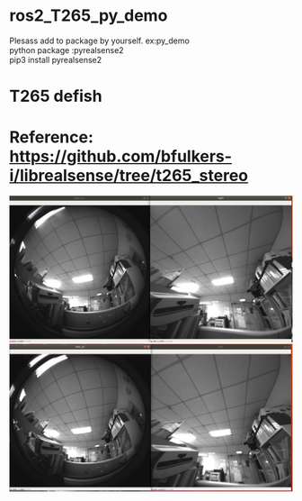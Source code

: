 # ros2_T265_py_demo  
Plesass add to package by yourself. ex:py_demo  
python package :pyrealsense2   
pip3 install pyrealsense2  
# T265 defish  
# Reference: https://github.com/bfulkers-i/librealsense/tree/t265_stereo
![image](https://github.com/quaei676/T265_py_demo/blob/master/2019-05-10%2017-18-40%20%E7%9A%84%E8%9E%A2%E5%B9%95%E6%93%B7%E5%9C%96.png)  
![image](https://github.com/quaei676/T265_py_demo/blob/master/2019-05-10%2017-17-45%20%E7%9A%84%E8%9E%A2%E5%B9%95%E6%93%B7%E5%9C%96.png)  
